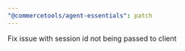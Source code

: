 ```yaml
---
"@commercetools/agent-essentials": patch
---
```


Fix issue with session id not being passed to client
